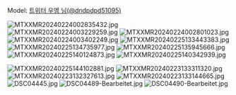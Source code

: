 ﻿---
dddd: 2024.02.17 일페
nickname: 우엥
sns_type: x
sns_id: dndpdpd51095
---

<a name="dndpdpd51095"></a>
Model: <a href="https://x.com/dndpdpd51095" target="_blank">트위터 우엥 님(@dndpdpd51095)</a>

![MTXXMR20240224002835432.jpg](/assets/img/2024/02-17/MTXXMR20240224002835432.jpg)
![MTXXMR20240224003229259.jpg](/assets/img/2024/02-17/MTXXMR20240224003229259.jpg)
![MTXXMR20240224002801023.jpg](/assets/img/2024/02-17/MTXXMR20240224002801023.jpg)
![MTXXMR20240224003402249.jpg](/assets/img/2024/02-17/MTXXMR20240224003402249.jpg)
![MTXXMR20240225133443383.jpg](/assets/img/2024/02-17/MTXXMR20240225133443383.jpg)
![MTXXMR20240225134735977.jpg](/assets/img/2024/02-17/MTXXMR20240225134735977.jpg)
![MTXXMR20240225135945666.jpg](/assets/img/2024/02-17/MTXXMR20240225135945666.jpg)
![MTXXMR20240225140124873.jpg](/assets/img/2024/02-17/MTXXMR20240225140124873.jpg)
![MTXXMR20240225140342939.jpg](/assets/img/2024/02-17/MTXXMR20240225140342939.jpg)
<!-- ![MTXXMR20240225141157086.jpg](/assets/img/2024/02-17/MTXXMR20240225141157086.jpg) -->
![MTXXMR20240225144102881.jpg](/assets/img/2024/02-17/MTXXMR20240225144102881.jpg)
![MTXXMR20240223133311320.jpg](/assets/img/2024/02-17/MTXXMR20240223133311320.jpg)
![MTXXMR20240223132327613.jpg](/assets/img/2024/02-17/MTXXMR20240223132327613.jpg)
![MTXXMR20240223133144665.jpg](/assets/img/2024/02-17/MTXXMR20240223133144665.jpg)
![DSC04445.jpg](/assets/img/2024/02-17/DSC04445.jpg)
![DSC04489-Bearbeitet.jpg](/assets/img/2024/02-17/DSC04489-Bearbeitet.jpg)
![DSC04490-Bearbeitet.jpg](/assets/img/2024/02-17/DSC04490-Bearbeitet.jpg)